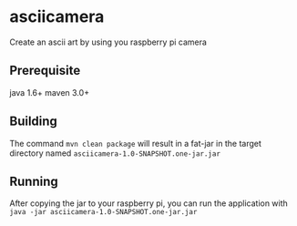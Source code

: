 asciicamera
===========

Create an ascii art by using you raspberry pi camera

## Prerequisite
java 1.6+
maven 3.0+

## Building

The command `mvn clean package` will result in a fat-jar in the target directory named `asciicamera-1.0-SNAPSHOT.one-jar.jar`

## Running

After copying the jar to your raspberry pi, you can run the application with `java -jar asciicamera-1.0-SNAPSHOT.one-jar.jar`


